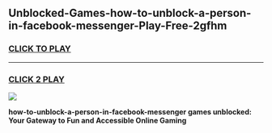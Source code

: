 
## Unblocked-Games-how-to-unblock-a-person-in-facebook-messenger-Play-Free-2gfhm
<h3>
<a href="https://premium76.site?title=how-to-unblock-a-person-in-facebook-messenger&ref=12A">CLICK TO PLAY</a></h3>
<hr>

<h3>
<a href="https://premium76.site?title=how-to-unblock-a-person-in-facebook-messenger&ref=12A">CLICK 2 PLAY</a>
  
</h3>

<a href="https://premium76.site?title=how-to-unblock-a-person-in-facebook-messenger&ref=12A"><img src="https://clearcache.store/games.png"></a>


**how-to-unblock-a-person-in-facebook-messenger games unblocked: Your Gateway to Fun and Accessible Online Gaming**

